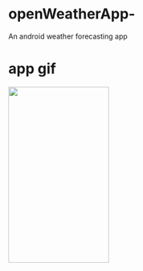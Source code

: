 # openWeatherApp-
An android weather forecasting app

# app gif
<img src="https://user-images.githubusercontent.com/36856709/95692042-579b1980-0be9-11eb-94bd-8070c5380fa8.gif" width="200" height="350"/>
